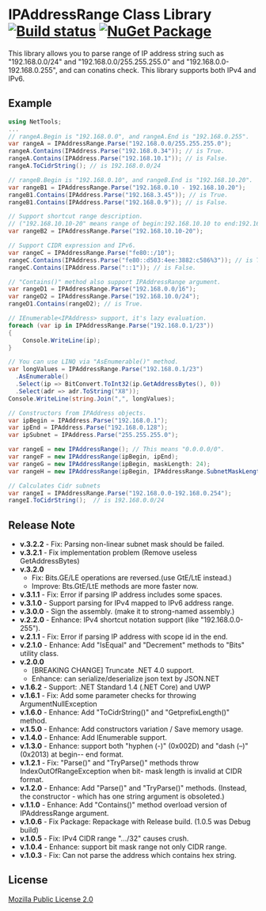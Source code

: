 IPAddressRange Class Library [![Build status](https://ci.appveyor.com/api/projects/status/9xp7ahar7afcjk3l?svg=true)](https://ci.appveyor.com/project/jsakamoto/ipaddressrange) [![NuGet Package](https://img.shields.io/nuget/v/IPAddressRange.svg)](https://www.nuget.org/packages/IPAddressRange/)
=============

This library allows you to parse range of IP address string such as "192.168.0.0/24" and "192.168.0.0/255.255.255.0" and "192.168.0.0-192.168.0.255", and can conatins check.
This library supports both IPv4 and IPv6.

Example
-------

```csharp
using NetTools;
...
// rangeA.Begin is "192.168.0.0", and rangeA.End is "192.168.0.255".
var rangeA = IPAddressRange.Parse("192.168.0.0/255.255.255.0");
rangeA.Contains(IPAddress.Parse("192.168.0.34")); // is True.
rangeA.Contains(IPAddress.Parse("192.168.10.1")); // is False.
rangeA.ToCidrString(); // is 192.168.0.0/24

// rangeB.Begin is "192.168.0.10", and rangeB.End is "192.168.10.20".
var rangeB1 = IPAddressRange.Parse("192.168.0.10 - 192.168.10.20");
rangeB1.Contains(IPAddress.Parse("192.168.3.45")); // is True.
rangeB1.Contains(IPAddress.Parse("192.168.0.9")); // is False.

// Support shortcut range description. 
// ("192.168.10.10-20" means range of begin:192.168.10.10 to end:192.168.10.20.)
var rangeB2 = IPAddressRange.Parse("192.168.10.10-20");

// Support CIDR expression and IPv6.
var rangeC = IPAddressRange.Parse("fe80::/10"); 
rangeC.Contains(IPAddress.Parse("fe80::d503:4ee:3882:c586%3")); // is True.
rangeC.Contains(IPAddress.Parse("::1")); // is False.

// "Contains()" method also support IPAddressRange argument.
var rangeD1 = IPAddressRange.Parse("192.168.0.0/16");
var rangeD2 = IPAddressRange.Parse("192.168.10.0/24");
rangeD1.Contains(rangeD2); // is True.

// IEnumerable<IPAddress> support, it's lazy evaluation.
foreach (var ip in IPAddressRange.Parse("192.168.0.1/23"))
{
    Console.WriteLine(ip);
}

// You can use LINQ via "AsEnumerable()" method.
var longValues = IPAddressRange.Parse("192.168.0.1/23")
  .AsEnumerable()
  .Select(ip => BitConvert.ToInt32(ip.GetAddressBytes(), 0))
  .Select(adr => adr.ToString("X8"));
Console.WriteLine(string.Join(",", longValues);

// Constructors from IPAddress objects.
var ipBegin = IPAddress.Parse("192.168.0.1");
var ipEnd = IPAddress.Parse("192.168.0.128");
var ipSubnet = IPAddress.Parse("255.255.255.0");

var rangeE = new IPAddressRange(); // This means "0.0.0.0/0".
var rangeF = new IPAddressRange(ipBegin, ipEnd);
var rangeG = new IPAddressRange(ipBegin, maskLength: 24);
var rangeH = new IPAddressRange(ipBegin, IPAddressRange.SubnetMaskLength(ipSubnet));

// Calculates Cidr subnets
var rangeI = IPAddressRange.Parse("192.168.0.0-192.168.0.254");
rangeI.ToCidrString();  // is 192.168.0.0/24
```

Release Note
------------
- **v.3.2.2** - Fix: Parsing non-linear subnet mask should be failed.
- **v.3.2.1** - Fix implementation problem (Remove useless GetAddressBytes)
- **v.3.2.0**
  - Fix: Bits.GE/LE operations are reversed.(use GtE/LtE instead.)
  - Improve: Bts.GtE/LtE methods are more faster now.
- **v.3.1.1** - Fix: Error if parsing IP address includes some spaces.
- **v.3.1.0** - Support parsing for IPv4 mapped to IPv6 address range.
- **v.3.0.0** - Sign the assembly. (make it to strong-named assembly.)
- **v.2.2.0** - Enhance: IPv4 shortcut notation support (like "192.168.0.0-255").
- **v.2.1.1** - Fix: Error if parsing IP address with scope id in the end.
- **v.2.1.0** - Enhance: Add "IsEqual" and "Decrement" methods to "Bits" utility class.
- **v.2.0.0**
  - [BREAKING CHANGE] Truncate .NET 4.0 support.
  - Enhance: can serialize/deserialize json text by JSON.NET
- **v.1.6.2** - Support: .NET Standard 1.4 (.NET Core) and UWP
- **v.1.6.1** - Fix: Add some parameter checks for throwing ArgumentNullException
- **v.1.6.0** - Enhance: Add "ToCidrString()" and "GetprefixLength()" method.
- **v.1.5.0** - Enhance: Add constructors variation / Save memory usage.
- **v.1.4.0** - Enhance: Add IEnumerable<IPAddress> support.
- **v.1.3.0** - Enhance: support both "hyphen (-)" (0x002D) and "dash (–)" (0x2013) at begin-- end format.
- **v.1.2.1** - Fix: "Parse()" and "TryParse()" methods throw IndexOutOfRangeException when  bit- mask length is invalid at CIDR format.
- **v.1.2.0** - Enhance: Add "Parse()" and "TryParse()" methods. (Instead, the constructor - which has one string argument is obsoleted.)
- **v.1.1.0** - Enhance: Add "Contains()" method overload version of IPAddressRange argument.
- **v.1.0.6** - Fix Package: Repackage with Release build. (1.0.5 was Debug build)
- **v.1.0.5** - Fix: IPv4 CIDR range ".../32" causes crush.
- **v.1.0.4** - Enhance: support bit mask range not only CIDR range.
- **v.1.0.3** - Fix: Can not parse the address which contains hex string.

License
-------
[Mozilla Public License 2.0](https://github.com/jsakamoto/ipaddressrange/blob/master/LICENSE)
